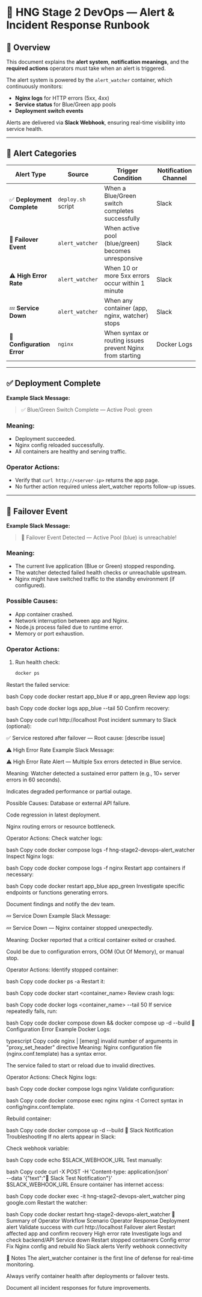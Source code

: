# 🧭 HNG Stage 2 DevOps — Alert & Incident Response Runbook

## 📘 Overview
This document explains the **alert system**, **notification meanings**, and the **required actions** operators must take when an alert is triggered.

The alert system is powered by the `alert_watcher` container, which continuously monitors:
- **Nginx logs** for HTTP errors (5xx, 4xx)
- **Service status** for Blue/Green app pools
- **Deployment switch events**

Alerts are delivered via **Slack Webhook**, ensuring real-time visibility into service health.

---

## 🚨 Alert Categories

| Alert Type | Source | Trigger Condition | Notification Channel |
|-------------|---------|------------------|-----------------------|
| ✅ **Deployment Complete** | `deploy.sh` script | When a Blue/Green switch completes successfully | Slack |
| 🚨 **Failover Event** | `alert_watcher` | When active pool (blue/green) becomes unresponsive | Slack |
| ⚠️ **High Error Rate** | `alert_watcher` | When 10 or more 5xx errors occur within 1 minute | Slack |
| 💤 **Service Down** | `alert_watcher` | When any container (app, nginx, watcher) stops | Slack |
| 🧱 **Configuration Error** | `nginx` | When syntax or routing issues prevent Nginx from starting | Docker Logs |

---

## ✅ Deployment Complete
**Example Slack Message:**
> ✅ Blue/Green Switch Complete — Active Pool: green

### Meaning:
- Deployment succeeded.
- Nginx config reloaded successfully.
- All containers are healthy and serving traffic.

### Operator Actions:
- Verify that `curl http://<server-ip>` returns the app page.
- No further action required unless alert_watcher reports follow-up issues.

---

## 🚨 Failover Event
**Example Slack Message:**
> 🚨 Failover Event Detected — Active Pool (blue) is unreachable!

### Meaning:
- The current live application (Blue or Green) stopped responding.
- The watcher detected failed health checks or unreachable upstream.
- Nginx might have switched traffic to the standby environment (if configured).

### Possible Causes:
- App container crashed.
- Network interruption between app and Nginx.
- Node.js process failed due to runtime error.
- Memory or port exhaustion.

### Operator Actions:
1. Run health check:
   ```bash
   docker ps
Restart the failed service:

bash
Copy code
docker restart app_blue  # or app_green
Review app logs:

bash
Copy code
docker logs app_blue --tail 50
Confirm recovery:

bash
Copy code
curl http://localhost
Post incident summary to Slack (optional):

✅ Service restored after failover — Root cause: [describe issue]

⚠️ High Error Rate
Example Slack Message:

⚠️ High Error Rate Alert — Multiple 5xx errors detected in Blue service.

Meaning:
Watcher detected a sustained error pattern (e.g., 10+ server errors in 60 seconds).

Indicates degraded performance or partial outage.

Possible Causes:
Database or external API failure.

Code regression in latest deployment.

Nginx routing errors or resource bottleneck.

Operator Actions:
Check watcher logs:

bash
Copy code
docker compose logs -f hng-stage2-devops-alert_watcher
Inspect Nginx logs:

bash
Copy code
docker compose logs -f nginx
Restart app containers if necessary:

bash
Copy code
docker restart app_blue app_green
Investigate specific endpoints or functions generating errors.

Document findings and notify the dev team.

💤 Service Down
Example Slack Message:

💤 Service Down — Nginx container stopped unexpectedly.

Meaning:
Docker reported that a critical container exited or crashed.

Could be due to configuration errors, OOM (Out Of Memory), or manual stop.

Operator Actions:
Identify stopped container:

bash
Copy code
docker ps -a
Restart it:

bash
Copy code
docker start <container_name>
Review crash logs:

bash
Copy code
docker logs <container_name> --tail 50
If service repeatedly fails, run:

bash
Copy code
docker compose down && docker compose up -d --build
🧱 Configuration Error
Example Docker Logs:

typescript
Copy code
nginx  | [emerg] invalid number of arguments in "proxy_set_header" directive
Meaning:
Nginx configuration file (nginx.conf.template) has a syntax error.

The service failed to start or reload due to invalid directives.

Operator Actions:
Check Nginx logs:

bash
Copy code
docker compose logs nginx
Validate configuration:

bash
Copy code
docker compose exec nginx nginx -t
Correct syntax in config/nginx.conf.template.

Rebuild container:

bash
Copy code
docker compose up -d --build
🧩 Slack Notification Troubleshooting
If no alerts appear in Slack:

Check webhook variable:

bash
Copy code
echo $SLACK_WEBHOOK_URL
Test manually:

bash
Copy code
curl -X POST -H 'Content-type: application/json' \
     --data '{"text":"🔔 Slack Test Notification"}' \
     $SLACK_WEBHOOK_URL
Ensure container has internet access:

bash
Copy code
docker exec -it hng-stage2-devops-alert_watcher ping google.com
Restart the watcher:

bash
Copy code
docker restart hng-stage2-devops-alert_watcher
🧰 Summary of Operator Workflow
Scenario	Operator Response
Deployment alert	Validate success with curl http://localhost
Failover alert	Restart affected app and confirm recovery
High error rate	Investigate logs and check backend/API
Service down	Restart stopped containers
Config error	Fix Nginx config and rebuild
No Slack alerts	Verify webhook connectivity

🏁 Notes
The alert_watcher container is the first line of defense for real-time monitoring.

Always verify container health after deployments or failover tests.

Document all incident responses for future improvements.